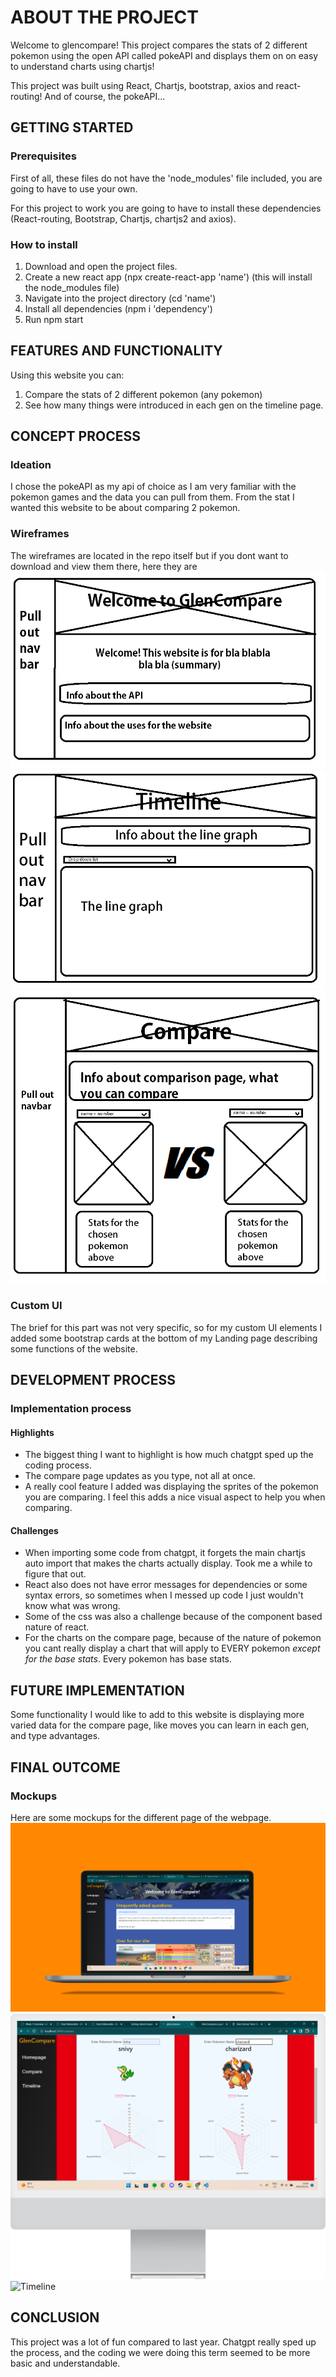 # ABOUT THE PROJECT

Welcome to glencompare! This project compares the stats of 2 different pokemon using the open API called pokeAPI and displays them on on easy to understand charts using chartjs!

This project was built using React, Chartjs, bootstrap, axios and react-routing! And of course, the pokeAPI...


## GETTING STARTED

### Prerequisites

First of all, these files do not have the 'node_modules' file included, you are going to have to use your own.

For this project to work you are going to have to install these dependencies (React-routing, Bootstrap, Chartjs, chartjs2 and axios).

### How to install

1. Download and open the project files.
2. Create a new react app (npx create-react-app 'name') (this will install the node_modules file)
3. Navigate into the project directory (cd 'name')
4. Install all dependencies (npm i 'dependency')
5. Run npm start


## FEATURES AND FUNCTIONALITY

Using this website you can:
1. Compare the stats of 2 different pokemon (any pokemon)
2. See how many things were introduced in each gen on the timeline page.


## CONCEPT PROCESS

### Ideation

I chose the pokeAPI as my api of choice as I am very familiar with the pokemon games and the data you can pull from them. From the stat I wanted this website to be about comparing 2 pokemon.

### Wireframes

The wireframes are located in the repo itself but if you dont want to download and view them there, here they are 
![Wireframe1](https://github.com/GlenDorner221358/GlenCompare.co.za/blob/main/DV200%20Landing%20dashboard%20low%20fidelity.png)
![Wireframe2](https://github.com/GlenDorner221358/GlenCompare.co.za/blob/main/DV200%20Timeline%20page%20low%20fidelity.png)
![Wireframe3](https://github.com/GlenDorner221358/GlenCompare.co.za/blob/main/DV200%20Comparison%20page%20low%20fidelity.png)

### Custom UI

The brief for this part was not very specific, so for my custom UI elements I added some bootstrap cards at the bottom of my Landing page describing some functions of the website.


## DEVELOPMENT PROCESS

### Implementation process

#### Highlights

* The biggest thing I want to highlight is how much chatgpt sped up the coding process.
* The compare page updates as you type, not all at once.
* A really cool feature I added was displaying the sprites of the pokemon you are comparing. I feel this adds a nice visual aspect to help you when comparing.

#### Challenges

* When importing some code from chatgpt, it forgets the main chartjs auto import that makes the charts actually display. Took me a while to figure that out.
* React also does not have error messages for dependencies or some syntax errors, so sometimes when I messed up code I just wouldn't know what was wrong.
* Some of the css was also a challenge because of the component based nature of react.
* For the charts on the compare page, because of the nature of pokemon you cant really display a chart that will apply to EVERY pokemon *except for the base stats*. Every pokemon has base stats.


## FUTURE IMPLEMENTATION

Some functionality I would like to add to this website is displaying more varied data for the compare page, like moves you can learn in each gen, and type advantages.


## FINAL OUTCOME

### Mockups

Here are some mockups for the different page of the webpage. 
![Landing](https://github.com/GlenDorner221358/GlenCompare.co.za/blob/main/Mockups/Landing%20mockup.png)
![Compare](https://github.com/GlenDorner221358/GlenCompare.co.za/blob/main/Mockups/Compare%20mockup.png)
![Timeline](https://github.com/GlenDorner221358/GlenCompare.co.za/blob/main/Mockups/Timeline%20mockup.png)


## CONCLUSION

This project was a lot of fun compared to last year. Chatgpt really sped up the process, and the coding we were doing this term seemed to be more basic and understandable.
